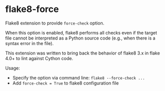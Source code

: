 # flake8-force

Flake8 extension to provide `force-check` option.

When this option is enabled, flake8 performs all checks even if the target file cannot be interpreted as a Python source code (e.g., when there is a syntax error in the file).

This extension was written to bring back the behavior of flake8 3.x in flake 4.0+ to lint against Cython code.

Usage:
* Specify the option via command line: ``flake8 --force-check ...``
* Add `force-check = True` to flake8 configuration file
